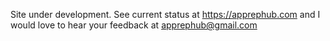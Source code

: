 Site under development.  See current status at https://apprephub.com and I would love to hear your feedback at apprephub@gmail.com 
